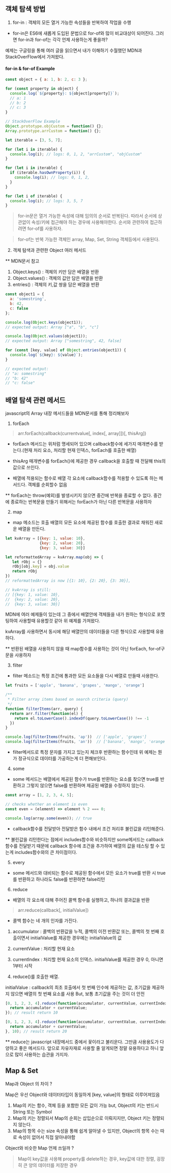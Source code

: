 ## 객체 탐색 방법

1. for-in : 객체의 모든 열거 가능한 속성들을 반복하여 작업을 수행

- for-in은 ES6에 새롭게 도입된 문법으로 for-of와 많이 비교대상이 되어진다. 그러면 for-in과 for-of는 각각 언제 사용하는게 좋을까?

예제는 구글링을 통해 여러 글을 읽으면서 내가 이해하기 수월했던 MDN과 StackOverFlow에서 가져왔다.

#### for-in & for-of Example
```javascript
const object = { a: 1, b: 2, c: 3 };

for (const property in object) {
  console.log(`${property}: ${object[property]}`); 
  // a: 1
  // b: 2
  // c: 3
}

// StackOverFlow Example
Object.prototype.objCustom = function() {}; 
Array.prototype.arrCustom = function() {};

let iterable = [3, 5, 7];

for (let i in iterable) {
  console.log(i); // logs: 0, 1, 2, "arrCustom", "objCustom"
}

for (let i in iterable) {
  if (iterable.hasOwnProperty(i)) {
    console.log(i); // logs: 0, 1, 2,
  }
}

for (let i of iterable) {
  console.log(i); // logs: 3, 5, 7
}
```

> for-in문은 열거 가능한 속성에 대해 임의의 순서로 반복된다. 따라서 순서에 상관없이 속성/키에 접근해야 하는 경우에 사용해야한다. 순서와 관련하여 접근하려면 for-of를 사용하자.  

> for-of는 반복 가능한 객체인 array, Map, Set, String 객체등에서 사용된다.



2. 객체 탐색과 관련한 Object 여러 메서드

** MDN문서 참고 

1. Object.keys() : 객체의 키만 담은 배열을 반환
2. Object.values() : 객체의 값만 담은 배열을 반환
3. entries() : 객체의 키,값 쌍을 담은 배열을 반환

```javascript
const object1 = {
  a: 'somestring',
  b: 42,
  c: false
};

console.log(Object.keys(object1));
// expected output: Array ["a", "b", "c"]

console.log(Object.values(object1));
// expected output: Array ["somestring", 42, false]

for (const [key, value] of Object.entries(object1)) {
  console.log(`${key}: ${value}`);
}

// expected output:
// "a: somestring"
// "b: 42"
// "c: false"
```


## 배열 탐색 관련 메서드

javascript의 Array 내장 메서드들을 MDN문서를 통해 정리해보자

1. forEach

> arr.forEach(callback(currentvalue[, index[, array]])[, thisArg])

- forEach 메서드는 위처럼 명세되어 있으며 callback함수에 세가지 매개변수를 받는다.(현재 처리 요소, 처리할 현재 인덱스, forEach를 호출한 배열)  

- thisArg 매개변수를 forEach()에 제공한 경우 callback을 호출할 때 전달해 this의 값으로 쓰인다.

- 배열에 적용되는 함수로 배열 각 요소에 callback함수를 적용할 수 있도록 하는 메서드다. 객체를 순회할수 없음

** forEach는 throw(예외)를 발생시키지 않으면 중간에 반복을 종료할 수 없다. 중간에 종료하는 반복문을 만들기 위해서는 forEach가 아닌 다른 반복문을 사용하자
 

2. map

- map 메소드는 호출 배열의 모든 요소에 제공된 함수를 호출한 결과로 채워진 새로운 배열을 만든다.

```javascript
let kvArray = [{key: 1, value: 10},
               {key: 2, value: 20},
               {key: 3, value: 30}]

let reformattedArray = kvArray.map(obj => {
   let rObj = {}
   rObj[obj.key] = obj.value
   return rObj
})
// reformattedArray is now [{1: 10}, {2: 20}, {3: 30}],

// kvArray is still:
// [{key: 1, value: 10},
//  {key: 2, value: 20},
//  {key: 3, value: 30}]
```

MDN에 여러 예제들이 있는데 그 중에서 배열안에 객체들을 내가 원하는 형식으로 포맷팅하여 사용할때 유용할것 같아 위 예제를 가져왔다.  

kvArray를 사용하면서 동시에 해당 배열안의 데이터들을 다른 형식으로 사용할때 유용하다.

** 반환된 배열을 사용하지 않을 때 map함수를 사용하는 것이 아닌 forEach, for-of구문을 사용하자

3. filter

- filter 메소드는 특정 조건에 통과한 모든 요소들을 다시 배열로 만들때 사용한다.

```javascript
let fruits = ['apple', 'banana', 'grapes', 'mango', 'orange']

/**
 * Filter array items based on search criteria (query)
 */
function filterItems(arr, query) {
  return arr.filter(function(el) {
    return el.toLowerCase().indexOf(query.toLowerCase()) !== -1
  })
}

console.log(filterItems(fruits, 'ap'))  // ['apple', 'grapes']
console.log(filterItems(fruits, 'an'))  // ['banana', 'mango', 'orange']
```

- filter메서드로 특정 문자를 가지고 있는지 체크후 반환하는 함수인데 위 예제는 뭔가 정규식으로 데이터를 가공하는게 더 편해보인다.

4. some

- some 메서드는 배열에서 제공된 함수가 true를 반환하는 요소를 찾으면 true를 반환하고 그렇지 않으면 false를 반환하며 제공된 배열을 수정하지 않는다.

```javascript
const array = [1, 2, 3, 4, 5];

// checks whether an element is even
const even = (element) => element % 2 === 0;

console.log(array.some(even)); // true
```

- callback함수를 전달받아 전달받은 함수 내에서 조건 처리후 불린값을 리턴해준다.

** 불린값을 리턴한다는 점에서 includes함수와 비슷하지만 some메서드는 callback함수를 전달받기 때문에 callback 함수에 조건을 추가하여 배열의 값을 테스팅 할 수 있는게 includes함수와의 큰 차이점이다.

5. every

- some 메서드와 대비되는 함수로 제공된 함수에서 모든 요소가 true를 반환 시 true를 반환하고 하나라도 false를 반환하면 false리턴

6. reduce

- 배열의 각 요소에 대해 주어진 콜백 함수를 실행하고, 하나의 결과값을 반환

> arr.reduce(callback[, initialValue])

- 콜백 함수는 네 개의 인자를 가진다.

1. accumulator : 콜백의 반환값을 누적, 콜백의 이전 반환값 또는, 콜백의 첫 번째 호출이면서 initialValue를 제공한 경우에는 initialValue의 값

2. currentValue : 처리할 현재 요소

3. currentIndex : 처리할 현재 요소의 인덱스. initialValue를 제공한 경우 0, 아니면 1부터 시작

4. reduce()를 호출한 배열.

initialValue : callback의 최초 호출에서 첫 번째 인수에 제공하는 값, 초기값을 제공하지 않으면 배열의 첫 번째 요소를 사용 But, 보통 초기값을 주는 것이 더 안전

```javascript
[0, 1, 2, 3, 4].reduce(function(accumulator, currentValue, currentIndex, array) {
  return accumulator + currentValue;
}); // result return 10

[0, 1, 2, 3, 4].reduce(function(accumulator, currentValue, currentIndex, array) {
  return accumulator + currentValue;
}, 10); // result return 20
```

** reduce는 javascript 내장메서드 중에서 꽃이라고 불리운다. 그만큼 사용용도가 다양하고 좋은 메서드다. 앞으로 자유자재로 사용할 줄 알게되면 정말 유용하다고 하니 앞으로 많이 사용하는 습관을 가지자.

## Map & Set

Map과 Object 의 차이 ?

Map은 우선 Object와 데이터타입이 동일하게 [key, value]의 형태로 이루어져있음

1. Map의 키는 함수, 객체 등을 포함한 모든 값이 가능 but, Object의 키는 반드시 String 또는 Symbol
2. Map의 키는 정렬되서 Map의 순회는 삽입순으로 이뤄지지만, Object 키는 정렬되지 않는다.
3. Map의 항목 수는 size 속성을 통해 쉽게 알아낼 수 있지만, Object의 항목 수는 따로 속성이 없어서 직접 알아내야함

Object와 비슷한 Map 언제 쓰일까 ?  

> Map이 key값을 사용해 property를 delete하는 경우, key값에 대한 정렬, 굉장히 큰 양의 데이터를 저장한 경우



